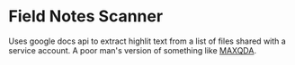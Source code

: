 # Field Notes Scanner

Uses google docs api to extract highlit text from a list of files shared with a service account. A poor man's version of something like [MAXQDA](https://www.maxqda.com/).
